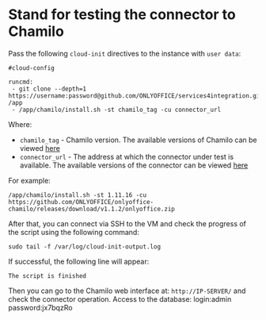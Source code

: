 # Stand for testing the connector to Chamilo

Pass the following `cloud-init` directives to the instance with `user data`:
```
#cloud-config

runcmd:
 - git clone --depth=1 https://username:password@github.com/ONLYOFFICE/services4integration.git /app
 - /app/chamilo/install.sh -st chamilo_tag -cu connector_url
```

Where:
 - `chamilo_tag` - Chamilo version. The available versions of Chamilo can be viewed [here](https://github.com/chamilo/chamilo-lms/releases)
 - `connector_url` - The address at which the connector under test is available. The available versions of the connector can be viewed [here](https://github.com/ONLYOFFICE/onlyoffice-chamilo/releases)

For example:
```
/app/chamilo/install.sh -st 1.11.16 -cu https://github.com/ONLYOFFICE/onlyoffice-chamilo/releases/download/v1.1.2/onlyoffice.zip
```

After that, you can connect via SSH to the VM and check the progress of the script using the following command:
```
sudo tail -f /var/log/cloud-init-output.log
```

If successful, the following line will appear:
``` 
The script is finished
```
Then you can go to the Chamilo web interface at: `http://IP-SERVER/` and check the connector operation. Access to the database: login:admin  password:jx7bqzRo